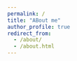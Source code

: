 ```yaml
---
permalink: /
title: "ABout me"
author_profile: true
redirect_from:
  - /about/
  - /about.html
---
```

